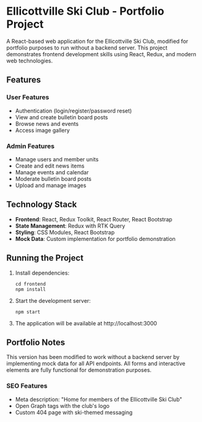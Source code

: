 # Ellicottville Ski Club - Portfolio Project

A React-based web application for the Ellicottville Ski Club, modified for portfolio purposes to run without a backend server. This project demonstrates frontend development skills using React, Redux, and modern web technologies.

## Features

### User Features
- Authentication (login/register/password reset)
- View and create bulletin board posts
- Browse news and events
- Access image gallery

### Admin Features
- Manage users and member units
- Create and edit news items
- Manage events and calendar
- Moderate bulletin board posts
- Upload and manage images

## Technology Stack

- **Frontend**: React, Redux Toolkit, React Router, React Bootstrap
- **State Management**: Redux with RTK Query
- **Styling**: CSS Modules, React Bootstrap
- **Mock Data**: Custom implementation for portfolio demonstration

## Running the Project

1. Install dependencies:
   ```
   cd frontend
   npm install
   ```

2. Start the development server:
   ```
   npm start
   ```

3. The application will be available at http://localhost:3000

## Portfolio Notes

This version has been modified to work without a backend server by implementing mock data for all API endpoints. All forms and interactive elements are fully functional for demonstration purposes.

### SEO Features
- Meta description: "Home for members of the Ellicottville Ski Club"
- Open Graph tags with the club's logo
- Custom 404 page with ski-themed messaging

